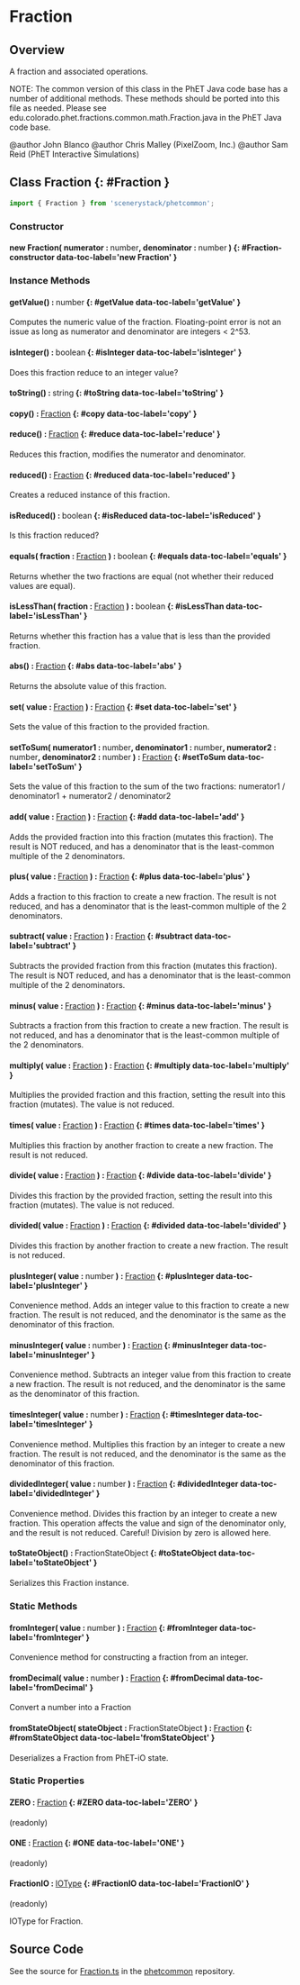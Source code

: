 # Fraction

## Overview

A fraction and associated operations.

NOTE: The common version of this class in the PhET Java code base has a number of additional methods.  These methods
should be ported into this file as needed.  Please see edu.colorado.phet.fractions.common.math.Fraction.java in the
PhET Java code base.

@author John Blanco
@author Chris Malley (PixelZoom, Inc.)
@author Sam Reid (PhET Interactive Simulations)

## Class Fraction {: #Fraction }


```js
import { Fraction } from 'scenerystack/phetcommon';
```
### Constructor

#### new Fraction( numerator : <span style="font-weight: 400;"><span style="color: hsla(calc(var(--md-hue) + 180deg),80%,40%,1);">number</span></span>, denominator : <span style="font-weight: 400;"><span style="color: hsla(calc(var(--md-hue) + 180deg),80%,40%,1);">number</span></span> ) {: #Fraction-constructor data-toc-label='new Fraction' }

### Instance Methods

#### getValue() : <span style="font-weight: 400;"><span style="color: hsla(calc(var(--md-hue) + 180deg),80%,40%,1);">number</span></span> {: #getValue data-toc-label='getValue' }

Computes the numeric value of the fraction.
Floating-point error is not an issue as long as numerator and denominator are integers &lt; 2^53.

#### isInteger() : <span style="font-weight: 400;"><span style="color: hsla(calc(var(--md-hue) + 180deg),80%,40%,1);">boolean</span></span> {: #isInteger data-toc-label='isInteger' }

Does this fraction reduce to an integer value?

#### toString() : <span style="font-weight: 400;"><span style="color: hsla(calc(var(--md-hue) + 180deg),80%,40%,1);">string</span></span> {: #toString data-toc-label='toString' }

#### copy() : <span style="font-weight: 400;">[Fraction](../phetcommon/Fraction.md)</span> {: #copy data-toc-label='copy' }

#### reduce() : <span style="font-weight: 400;">[Fraction](../phetcommon/Fraction.md)</span> {: #reduce data-toc-label='reduce' }

Reduces this fraction, modifies the numerator and denominator.

#### reduced() : <span style="font-weight: 400;">[Fraction](../phetcommon/Fraction.md)</span> {: #reduced data-toc-label='reduced' }

Creates a reduced instance of this fraction.

#### isReduced() : <span style="font-weight: 400;"><span style="color: hsla(calc(var(--md-hue) + 180deg),80%,40%,1);">boolean</span></span> {: #isReduced data-toc-label='isReduced' }

Is this fraction reduced?

#### equals( fraction : <span style="font-weight: 400;">[Fraction](../phetcommon/Fraction.md)</span> ) : <span style="font-weight: 400;"><span style="color: hsla(calc(var(--md-hue) + 180deg),80%,40%,1);">boolean</span></span> {: #equals data-toc-label='equals' }

Returns whether the two fractions are equal (not whether their reduced values are equal).

#### isLessThan( fraction : <span style="font-weight: 400;">[Fraction](../phetcommon/Fraction.md)</span> ) : <span style="font-weight: 400;"><span style="color: hsla(calc(var(--md-hue) + 180deg),80%,40%,1);">boolean</span></span> {: #isLessThan data-toc-label='isLessThan' }

Returns whether this fraction has a value that is less than the provided fraction.

#### abs() : <span style="font-weight: 400;">[Fraction](../phetcommon/Fraction.md)</span> {: #abs data-toc-label='abs' }

Returns the absolute value of this fraction.

#### set( value : <span style="font-weight: 400;">[Fraction](../phetcommon/Fraction.md)</span> ) : <span style="font-weight: 400;">[Fraction](../phetcommon/Fraction.md)</span> {: #set data-toc-label='set' }

Sets the value of this fraction to the provided fraction.

#### setToSum( numerator1 : <span style="font-weight: 400;"><span style="color: hsla(calc(var(--md-hue) + 180deg),80%,40%,1);">number</span></span>, denominator1 : <span style="font-weight: 400;"><span style="color: hsla(calc(var(--md-hue) + 180deg),80%,40%,1);">number</span></span>, numerator2 : <span style="font-weight: 400;"><span style="color: hsla(calc(var(--md-hue) + 180deg),80%,40%,1);">number</span></span>, denominator2 : <span style="font-weight: 400;"><span style="color: hsla(calc(var(--md-hue) + 180deg),80%,40%,1);">number</span></span> ) : <span style="font-weight: 400;">[Fraction](../phetcommon/Fraction.md)</span> {: #setToSum data-toc-label='setToSum' }

Sets the value of this fraction to the sum of the two fractions:
numerator1 / denominator1 + numerator2 / denominator2

#### add( value : <span style="font-weight: 400;">[Fraction](../phetcommon/Fraction.md)</span> ) : <span style="font-weight: 400;">[Fraction](../phetcommon/Fraction.md)</span> {: #add data-toc-label='add' }

Adds the provided fraction into this fraction (mutates this fraction). The result is NOT reduced,
and has a denominator that is the least-common multiple of the 2 denominators.

#### plus( value : <span style="font-weight: 400;">[Fraction](../phetcommon/Fraction.md)</span> ) : <span style="font-weight: 400;">[Fraction](../phetcommon/Fraction.md)</span> {: #plus data-toc-label='plus' }

Adds a fraction to this fraction to create a new fraction.
The result is not reduced, and has a denominator that is the least-common multiple of the 2 denominators.

#### subtract( value : <span style="font-weight: 400;">[Fraction](../phetcommon/Fraction.md)</span> ) : <span style="font-weight: 400;">[Fraction](../phetcommon/Fraction.md)</span> {: #subtract data-toc-label='subtract' }

Subtracts the provided fraction from this fraction (mutates this fraction). The result is NOT reduced,
and has a denominator that is the least-common multiple of the 2 denominators.

#### minus( value : <span style="font-weight: 400;">[Fraction](../phetcommon/Fraction.md)</span> ) : <span style="font-weight: 400;">[Fraction](../phetcommon/Fraction.md)</span> {: #minus data-toc-label='minus' }

Subtracts a fraction from this fraction to create a new fraction.
The result is not reduced, and has a denominator that is the least-common multiple of the 2 denominators.

#### multiply( value : <span style="font-weight: 400;">[Fraction](../phetcommon/Fraction.md)</span> ) : <span style="font-weight: 400;">[Fraction](../phetcommon/Fraction.md)</span> {: #multiply data-toc-label='multiply' }

Multiplies the provided fraction and this fraction, setting the result into this fraction (mutates).
The value is not reduced.

#### times( value : <span style="font-weight: 400;">[Fraction](../phetcommon/Fraction.md)</span> ) : <span style="font-weight: 400;">[Fraction](../phetcommon/Fraction.md)</span> {: #times data-toc-label='times' }

Multiplies this fraction by another fraction to create a new fraction.
The result is not reduced.

#### divide( value : <span style="font-weight: 400;">[Fraction](../phetcommon/Fraction.md)</span> ) : <span style="font-weight: 400;">[Fraction](../phetcommon/Fraction.md)</span> {: #divide data-toc-label='divide' }

Divides this fraction by the provided fraction, setting the result into this fraction (mutates).
The value is not reduced.

#### divided( value : <span style="font-weight: 400;">[Fraction](../phetcommon/Fraction.md)</span> ) : <span style="font-weight: 400;">[Fraction](../phetcommon/Fraction.md)</span> {: #divided data-toc-label='divided' }

Divides this fraction by another fraction to create a new fraction.
The result is not reduced.

#### plusInteger( value : <span style="font-weight: 400;"><span style="color: hsla(calc(var(--md-hue) + 180deg),80%,40%,1);">number</span></span> ) : <span style="font-weight: 400;">[Fraction](../phetcommon/Fraction.md)</span> {: #plusInteger data-toc-label='plusInteger' }

Convenience method.
Adds an integer value to this fraction to create a new fraction.
The result is not reduced, and the denominator is the same as the denominator of this fraction.

#### minusInteger( value : <span style="font-weight: 400;"><span style="color: hsla(calc(var(--md-hue) + 180deg),80%,40%,1);">number</span></span> ) : <span style="font-weight: 400;">[Fraction](../phetcommon/Fraction.md)</span> {: #minusInteger data-toc-label='minusInteger' }

Convenience method.
Subtracts an integer value from this fraction to create a new fraction.
The result is not reduced, and the denominator is the same as the denominator of this fraction.

#### timesInteger( value : <span style="font-weight: 400;"><span style="color: hsla(calc(var(--md-hue) + 180deg),80%,40%,1);">number</span></span> ) : <span style="font-weight: 400;">[Fraction](../phetcommon/Fraction.md)</span> {: #timesInteger data-toc-label='timesInteger' }

Convenience method.
Multiplies this fraction by an integer to create a new fraction.
The result is not reduced, and the denominator is the same as the denominator of this fraction.

#### dividedInteger( value : <span style="font-weight: 400;"><span style="color: hsla(calc(var(--md-hue) + 180deg),80%,40%,1);">number</span></span> ) : <span style="font-weight: 400;">[Fraction](../phetcommon/Fraction.md)</span> {: #dividedInteger data-toc-label='dividedInteger' }

Convenience method.
Divides this fraction by an integer to create a new fraction.
This operation affects the value and sign of the denominator only, and the result is not reduced.
Careful! Division by zero is allowed here.

#### toStateObject() : <span style="font-weight: 400;">FractionStateObject</span> {: #toStateObject data-toc-label='toStateObject' }

Serializes this Fraction instance.

### Static Methods

#### fromInteger( value : <span style="font-weight: 400;"><span style="color: hsla(calc(var(--md-hue) + 180deg),80%,40%,1);">number</span></span> ) : <span style="font-weight: 400;">[Fraction](../phetcommon/Fraction.md)</span> {: #fromInteger data-toc-label='fromInteger' }

Convenience method for constructing a fraction from an integer.

#### fromDecimal( value : <span style="font-weight: 400;"><span style="color: hsla(calc(var(--md-hue) + 180deg),80%,40%,1);">number</span></span> ) : <span style="font-weight: 400;">[Fraction](../phetcommon/Fraction.md)</span> {: #fromDecimal data-toc-label='fromDecimal' }

Convert a number into a Fraction

#### fromStateObject( stateObject : <span style="font-weight: 400;">FractionStateObject</span> ) : <span style="font-weight: 400;">[Fraction](../phetcommon/Fraction.md)</span> {: #fromStateObject data-toc-label='fromStateObject' }

Deserializes a Fraction from PhET-iO state.

### Static Properties

#### ZERO : <span style="font-weight: 400;">[Fraction](../phetcommon/Fraction.md)</span> {: #ZERO data-toc-label='ZERO' }

(readonly)

#### ONE : <span style="font-weight: 400;">[Fraction](../phetcommon/Fraction.md)</span> {: #ONE data-toc-label='ONE' }

(readonly)

#### FractionIO : <span style="font-weight: 400;">[IOType](../tandem/IOType.md)</span> {: #FractionIO data-toc-label='FractionIO' }

(readonly)

IOType for Fraction.



## Source Code

See the source for [Fraction.ts](https://github.com/phetsims/phetcommon/blob/main/js/model/Fraction.ts) in the [phetcommon](https://github.com/phetsims/phetcommon) repository.
